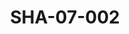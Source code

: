 ---
pid: SHA-07-002
title: SHA-07-002
language: ar
original_label: 
rights: شرحبيل احمد
location_of_original: شرحبيل احمد
photographer_or_studio: 
scanned_from: photograph 10.9 by 16.7
_date: 8/9/1977
location: الخرطوم، نادي الطيران المدني
description: جمهور في حفل تكريم شرحبيل احمد
additional_notes: 
permission_display: 'yes'
on_server: 'no'
on_website: 'no'
permalink: /photopages/ar/SHA-07-002.html
layout: photo-page
---